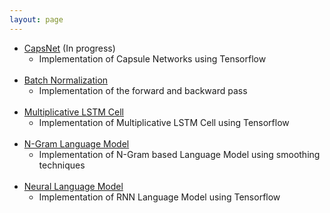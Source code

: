 ```yaml
---
layout: page
---
```


* [CapsNet](https://github.com/mmz33/CapsNet) (In progress)
  * Implementation of Capsule Networks using Tensorflow
<br><br>
* [Batch Normalization](https://github.com/mmz33/NN-Utils/blob/master/batch_norm.py)
  * Implementation of the forward and backward pass
<br><br>
* [Multiplicative LSTM Cell](https://github.com/mmz33/RNN-Cells/blob/master/mlstm.py)
  * Implementation of Multiplicative LSTM Cell using Tensorflow
<br><br>
* [N-Gram Language Model](https://github.com/mmz33/N-Gram-Language-Model)
  * Implementation of N-Gram based Language Model using smoothing techniques
<br><br>
* [Neural Language Model](https://github.com/mmz33/Neural-Language-Model)
  * Implementation of RNN Language Model using Tensorflow
